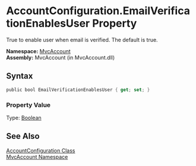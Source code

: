 AccountConfiguration.EmailVerificationEnablesUser Property
==========================================================
True to enable user when email is verified. The default is true.

**Namespace:** [MvcAccount][1]  
**Assembly:** MvcAccount (in MvcAccount.dll)

Syntax
------

```csharp
public bool EmailVerificationEnablesUser { get; set; }
```

### Property Value
Type: [Boolean][2]

See Also
--------
[AccountConfiguration Class][3]  
[MvcAccount Namespace][1]  

[1]: ../README.md
[2]: http://msdn.microsoft.com/en-us/library/a28wyd50
[3]: README.md